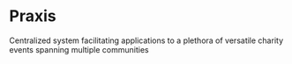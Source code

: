 # Praxis

Centralized system facilitating applications to a plethora of versatile charity events spanning multiple communities